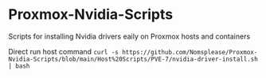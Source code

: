 # Proxmox-Nvidia-Scripts
Scripts for installing Nvidia drivers eaily on Proxmox hosts and containers

Direct run host command
```curl -s https://github.com/Nomsplease/Proxmox-Nvidia-Scripts/blob/main/Host%20Scripts/PVE-7/nvidia-driver-install.sh | bash```
